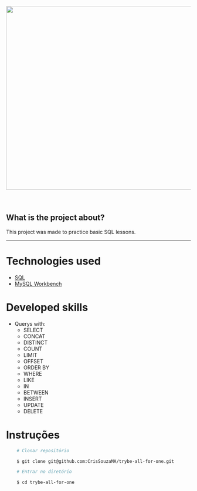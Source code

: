<div align="center"> 
    <img width="920px" height="500px" align="center"src="./Readme/sql.png">
</div>

<br>
<br>

## What is the project about?

This project was made to practice basic SQL lessons.

---

# Technologies used
- [SQL](https://www.w3schools.com/sql/)
- [MySQL Workbench](https://www.mysql.com/products/workbench/)

#

# Developed skills

- Querys with:
    - SELECT
    - CONCAT
    - DISTINCT
    - COUNT
    - LIMIT
    - OFFSET
    - ORDER BY
    - WHERE
    - LIKE
    - IN
    - BETWEEN
    - INSERT
    - UPDATE
    - DELETE
#

# Instruções

```bash
    # Clonar repositório

    $ git clone git@github.com:CrisSouzaMA/trybe-all-for-one.git

    # Entrar no diretório

    $ cd trybe-all-for-one

```

<br>
<br>
<br>
